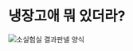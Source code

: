 # 냉장고애 뭐 있더라?

![소실험실 결과판넬 양식 ](https://user-images.githubusercontent.com/25144780/54473607-5511eb80-481d-11e9-8504-3544151f06c6.jpg)
